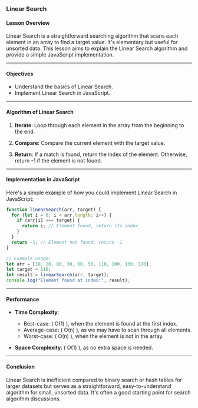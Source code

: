 ### **Linear Search**

#### Lesson Overview

Linear Search is a straightforward searching algorithm that scans each element in an array to find a target value. It's elementary but useful for unsorted data. This lesson aims to explain the Linear Search algorithm and provide a simple JavaScript implementation.

---

#### Objectives

- Understand the basics of Linear Search.
- Implement Linear Search in JavaScript.

---

#### Algorithm of Linear Search

1. **Iterate**: Loop through each element in the array from the beginning to the end.
  
2. **Compare**: Compare the current element with the target value.

3. **Return**: If a match is found, return the index of the element. Otherwise, return -1 if the element is not found.

---

#### Implementation in JavaScript

Here's a simple example of how you could implement Linear Search in JavaScript:

```javascript
function linearSearch(arr, target) {
  for (let i = 0; i < arr.length; i++) {
    if (arr[i] === target) {
      return i; // Element found, return its index
    }
  }
  return -1; // Element not found, return -1
}

// Example usage:
let arr = [10, 20, 80, 30, 60, 50, 110, 100, 130, 170];
let target = 110;
let result = linearSearch(arr, target);
console.log("Element found at index:", result);
```

---

#### Performance

- **Time Complexity**: 
  - Best-case: \( O(1) \), when the element is found at the first index.
  - Average-case: \( O(n) \), as we may have to scan through all elements.
  - Worst-case: \( O(n) \), when the element is not in the array.

- **Space Complexity**: \( O(1) \), as no extra space is needed.

---

#### Conclusion

Linear Search is inefficient compared to binary search or hash tables for larger datasets but serves as a straightforward, easy-to-understand algorithm for small, unsorted data. It's often a good starting point for search algorithm discussions.